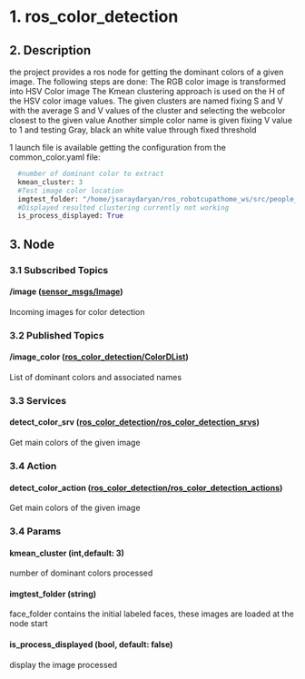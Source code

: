# 1. ros_color_detection

## 2. Description
the project provides a ros node for getting the dominant colors of a given image. The following steps are done:
  The RGB color image is transformed into HSV Color image
  The Kmean clustering approach is used on the H of the HSV color image values.
  The given clusters are named fixing S and V with the average S and V values of the cluster and selecting the webcolor closest to the given value
  Another simple color name is given fixing V value to 1 and testing Gray, black an white value through fixed threshold


1 launch file is available getting the configuration from the common_color.yaml file:
```python
  #number of dominant color to extract
  kmean_cluster: 3
  #Test image color location
  imgtest_folder: "/home/jsaraydaryan/ros_robotcupathome_ws/src/people_management/ros_color_detection/ros_color_detection_node/data"
  #Displayed resulted clustering currently not working
  is_process_displayed: True
```

## 3. Node

 ### 3.1  Subscribed Topics

  #### /image ([sensor_msgs/Image](http://docs.ros.org/api/sensor_msgs/html/msg/Image.html))
   Incoming images for color detection
        
 ### 3.2 Published Topics
  #### /image_color ([ros_color_detection/ColorDList](https://github.com/jacques-saraydaryan/ros_color_detection/blob/master/ros_color_detection_msgs/msg/ColorD.msg))
   List of dominant colors and associated names

            
 ### 3.3 Services
  #### detect_color_srv ([ros_color_detection/ros_color_detection_srvs](https://github.com/jacques-saraydaryan/ros_color_detection/blob/master/ros_color_detection_srvs/srv/DetectColorFromImg.srv))
   Get main colors of the given image
  
 ### 3.4 Action
 #### detect_color_action ([ros_color_detection/ros_color_detection_actions](https://github.com/jacques-saraydaryan/ros_color_detection/blob/master/ros_color_detection_actions/action/DetectColorFromImg.action))
 Get main colors of the given image

### 3.4  Params
 ####  kmean_cluster (int,default: 3)
  number of dominant colors processed
 
 #### imgtest_folder (string)
  face_folder contains the initial labeled faces, these images are loaded at the node start
  
 #### is_process_displayed (bool, default: false) 
  display the image processed
